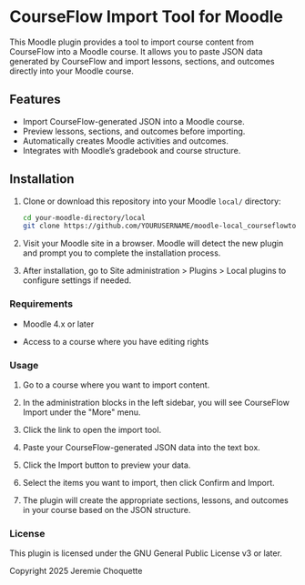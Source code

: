# CourseFlow Import Tool for Moodle

This Moodle plugin provides a tool to import course content from CourseFlow into a Moodle course. It allows you to paste JSON data generated by CourseFlow and import lessons, sections, and outcomes directly into your Moodle course.

## Features

- Import CourseFlow-generated JSON into a Moodle course.
- Preview lessons, sections, and outcomes before importing.
- Automatically creates Moodle activities and outcomes.
- Integrates with Moodle’s gradebook and course structure.

## Installation

1. Clone or download this repository into your Moodle `local/` directory:

   ```bash
   cd your-moodle-directory/local
   git clone https://github.com/YOURUSERNAME/moodle-local_courseflowtool.git courseflowtool
   ```

2. Visit your Moodle site in a browser. Moodle will detect the new plugin and prompt you to complete the installation process.

3. After installation, go to Site administration > Plugins > Local plugins to configure settings if needed.

### Requirements

 - Moodle 4.x or later

 - Access to a course where you have editing rights

### Usage

1. Go to a course where you want to import content.

1. In the administration blocks in the left sidebar, you will see CourseFlow Import under the "More" menu.

2. Click the link to open the import tool.

3. Paste your CourseFlow-generated JSON data into the text box.

4. Click the Import button to preview your data.

5. Select the items you want to import, then click Confirm and Import.

6. The plugin will create the appropriate sections, lessons, and outcomes in your course based on the JSON structure.


### License

This plugin is licensed under the GNU General Public License v3 or later.

Copyright 2025 Jeremie Choquette